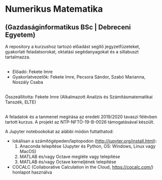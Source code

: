# Numerikus Matematika <br>
## (Gazdaságinformatikus BSc | Debreceni Egyetem)

A repository a kurzushoz tartozó előadást segítő jegyzetfüzeteket, gyakorlati feladatsorokat, oktatási segédanyagokat és a sillabuszt tartalmazza.
<br>
<br>

+ Előadó: Fekete Imre
+ Gyakorlatvezetők: Fekete Imre, Pecsora Sándor, Szabó Marianna, Noszály Csaba


<br>
Összeállította: Fekete Imre (Alkalmazott Analízis és Számításmatematikai Tanszék, ELTE)
<br>
<br>

A feladatok és a tanmenet megírása az eredeti 2019/2020 tavaszi félévben tartott kurzus. A projekt az NTP-NFTÖ-19-B-0026 támogatásával készült.


A Jupyter notebookokat az alábbi módon futtathatod:
+ lokálisan a számítógépeden/laptopodon
(http://jupyter.org/install.html):
  1) Anaconda telepítése (Jupyter és Python, OS: Windows, Linux vagy MacOS)
  2) MATLAB és/vagy Octave megléte vagy telepítése
  3) MATLAB és/vagy Octave kerneljének telepítése
+ COCALC (Collaborative Calculation in the Cloud, https://cocalc.com/) honlapot használva

